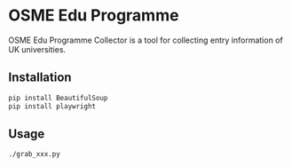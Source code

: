 # OSME Edu Programme

OSME Edu Programme Collector is a tool for collecting entry information of UK universities.

## Installation

```bash
pip install BeautifulSoup
pip install playwright
```

## Usage

```bash
./grab_xxx.py
```
